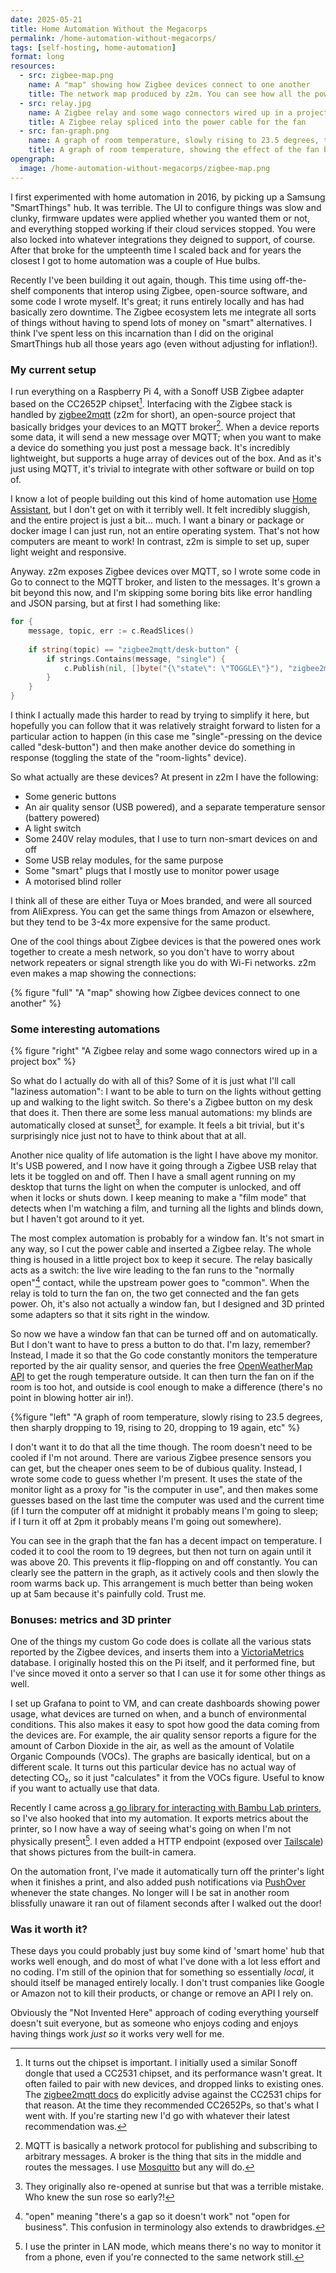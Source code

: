 ```yaml
---
date: 2025-05-21
title: Home Automation Without the Megacorps
permalink: /home-automation-without-megacorps/
tags: [self-hosting, home-automation]
format: long
resources:
  - src: zigbee-map.png
    name: A "map" showing how Zigbee devices connect to one another 
    title: The network map produced by z2m. You can see how all the powered devices form a mesh that the lower power ones can connect to.
  - src: relay.jpg
    name: A Zigbee relay and some wago connectors wired up in a project box
    title: A Zigbee relay spliced into the power cable for the fan
  - src: fan-graph.png
    name: A graph of room temperature, slowly rising to 23.5 degrees, then sharply dropping to 19, rising to 20, dropping to 19 again, etc
    title: A graph of room temperature, showing the effect of the fan being turned on and off
opengraph:
  image: /home-automation-without-megacorps/zigbee-map.png
---
```


I first experimented with home automation in 2016, by picking up a Samsung
"SmartThings" hub. It was terrible. The UI to configure things was slow and
clunky, firmware updates were applied whether you wanted them or not, and
everything stopped working if their cloud services stopped. You were also locked
into whatever integrations they deigned to support, of course. After that broke
for the umpteenth time I scaled back and for years the closest I got to home
automation was a couple of Hue bulbs.

Recently I've been building it out again, though. This time using off-the-shelf
components that interop using Zigbee, open-source software, and some code I
wrote myself. It's great; it runs entirely locally and has had basically zero
downtime. The Zigbee ecosystem lets me integrate all sorts of things without
having to spend lots of money on "smart" alternatives. I think I've spent less
on this incarnation than I did on the original SmartThings hub all those years
ago (even without adjusting for inflation!).

### My current setup

I run everything on a Raspberry Pi 4, with a Sonoff USB Zigbee adapter based
on the CC2652P chipset[^1]. Interfacing with the Zigbee stack is handled by
[zigbee2mqtt](https://www.zigbee2mqtt.io/) (z2m for short), an open-source project that
basically bridges your devices to an MQTT broker[^2]. When a device reports some
data, it will send a new message over MQTT; when you want to make a device do
something you just post a message back. It's incredibly lightweight, but
supports a huge array of devices out of the box. And as it's just using MQTT,
it's trivial to integrate with other software or build on top of.

<!--more-->

I know a lot of people building out this kind of home automation use 
[Home Assistant](https://www.home-assistant.io/), but I don't get on with it
terribly well. It felt incredibly sluggish, and the entire project is just a
bit… much. I want a binary or package or docker image I can just run, not an
entire operating system. That's not how computers are meant to work! In contrast,
z2m is simple to set up, super light weight and responsive.

Anyway. z2m exposes Zigbee devices over MQTT, so I wrote some code in Go to
connect to the MQTT broker, and listen to the messages. It's grown a bit beyond
this now, and I'm skipping some boring bits like error handling and JSON
parsing, but at first I had something like:

```go
for {
    message, topic, err := c.ReadSlices()
    
    if string(topic) == "zigbee2mqtt/desk-button" {
        if strings.Contains(message, "single") {
            c.Publish(nil, []byte("{\"state\": \"TOGGLE\"}"), "zigbee2mqtt/room-lights/set")
        }
    }
}
```

I think I actually made this harder to read by trying to simplify it here, but
hopefully you can follow that it was relatively straight forward to listen
for a particular action to happen (in this case me "single"-pressing on the
device called "desk-button") and then make another device do something in
response (toggling the state of the "room-lights" device).

So what actually are these devices? At present in z2m I have the following:

- Some generic buttons
- An air quality sensor (USB powered), and a separate temperature sensor (battery powered)
- A light switch
- Some 240V relay modules, that I use to turn non-smart devices on and off
- Some USB relay modules, for the same purpose
- Some "smart" plugs that I mostly use to monitor power usage
- A motorised blind roller

I think all of these are either Tuya or Moes branded, and were all sourced from
AliExpress. You can get the same things from Amazon or elsewhere, but they tend
to be 3-4x more expensive for the same product.

One of the cool things about Zigbee devices is that the powered ones work
together to create a mesh network, so you don't have to worry about network
repeaters or signal strength like you do with Wi-Fi networks. z2m even makes
a map showing the connections:

{% figure "full" "A \"map\" showing how Zigbee devices connect to one another" %}

### Some interesting automations

{% figure "right" "A Zigbee relay and some wago connectors wired up in a project box" %}

So what do I actually do with all of this? Some of it is just what I'll call
"laziness automation": I want to be able to turn on the lights without getting
up and walking to the light switch. So there's a Zigbee button on my desk that
does it. Then there are some less manual automations: my blinds are
automatically closed at sunset[^3], for example. It feels a bit trivial, but it's
surprisingly nice just not to have to think about that at all.

Another nice quality of life automation is the light I have above my monitor.
It's USB powered, and I now have it going through a Zigbee USB relay that lets
it be toggled on and off. Then I have a small agent running on my desktop that
turns the light on when the computer is unlocked, and off when it locks or
shuts down. I keep meaning to make a "film mode" that detects when I'm watching
a film, and turning all the lights and blinds down, but I haven't got around
to it yet.

The most complex automation is probably for a window fan. It's not smart in
any way, so I cut the power cable and inserted a Zigbee relay. The whole thing
is housed in a little project box to keep it secure. The relay basically acts
as a switch: the live wire leading to the fan runs to the "normally open"[^4]
contact, while the upstream power goes to "common". When the relay is told to
turn the fan on, the two get connected and the fan gets power. Oh, it's also
not actually a window fan, but I designed and 3D printed some adapters so that
it sits right in the window.

So now we have a window fan that can be turned off and on automatically. But I don't
want to have to press a button to do that. I'm lazy, remember? Instead, I made
it so that the Go code constantly monitors the temperature reported by the air
quality sensor, and queries the free [OpenWeatherMap API](https://openweathermap.org/)
to get the rough temperature outside. It can then turn the fan on if the room is
too hot, and outside is cool enough to make a difference (there's no point in
blowing hotter air in!).

{%figure "left" "A graph of room temperature, slowly rising to 23.5 degrees, then sharply dropping to 19, rising to 20, dropping to 19 again, etc" %}

I don't want it to do that all the time though. The room doesn't need to be
cooled if I'm not around. There are various Zigbee presence sensors you can get,
but the cheaper ones seem to be of dubious quality. Instead, I wrote some code
to guess whether I'm present. It uses the state of the monitor light
as a proxy for "is the computer in use", and then makes some guesses based on
the last time the computer was used and the current time (if I turn the computer
off at midnight it probably means I'm going to sleep; if I turn it off at 2pm
it probably means I'm going out somewhere).

You can see in the graph that the fan has a decent impact on temperature. I
coded it to cool the room to 19 degrees, but then not turn on again until it
was above 20. This prevents it flip-flopping on and off constantly. You can
clearly see the pattern in the graph, as it actively cools and then slowly
the room warms back up. This arrangement is much better than being woken up at
5am because it's painfully cold. Trust me.

### Bonuses: metrics and 3D printer

One of the things my custom Go code does is collate all the various stats
reported by the Zigbee devices, and inserts them into a [VictoriaMetrics](https://victoriametrics.com/)
database. I originally hosted this on the Pi itself, and it performed fine, but
I've since moved it onto a server so that I can use it for some other things
as well.

I set up Grafana to point to VM, and can create dashboards showing power usage,
what devices are turned on when, and a bunch of environmental conditions. This
also makes it easy to spot how good the data coming from the devices are. For
example, the air quality sensor reports a figure for the amount of Carbon Dioxide
in the air, as well as the amount of Volatile Organic Compounds (VOCs). The
graphs are basically identical, but on a different scale. It turns out this
particular device has no actual way of detecting CO₂, so it just "calculates"
it from the VOCs figure. Useful to know if you want to actually use that data.

Recently I came across [a go library for interacting with Bambu Lab printers](https://github.com/torbenconto/bambulabs_api),
so I've also hooked that into my automation. It exports metrics about the
printer, so I now have a way of seeing what's going on when I'm not physically
present[^5]. I even added a HTTP endpoint (exposed over [Tailscale](https://tailscale.com/)) that 
shows pictures from the built-in camera.

On the automation front, I've made it automatically turn off the printer's light
when it finishes a print, and also added push notifications via [PushOver](https://pushover.net/)
whenever the state changes. No longer will I be sat in another room blissfully
unaware it ran out of filament seconds after I walked out the door!

### Was it worth it?

These days you could probably just buy some kind of 'smart home' hub that works
well enough, and do most of what I've done with a lot less effort and no coding.
I'm still of the opinion that for something so essentially _local_, it should
itself be managed entirely locally. I don't trust companies like Google or
Amazon not to kill their products, or change or remove an API I rely on.

Obviously the "Not Invented Here" approach of coding everything yourself doesn't
suit everyone, but as someone who enjoys coding and enjoys having things work
_just so_ it works very well for me.


[^1]: It turns out the chipset is important. I initially used a similar Sonoff
dongle that used a CC2531 chipset, and its performance wasn't great. It often
failed to pair with new devices, and dropped links to existing ones. The
[zigbee2mqtt docs](https://www.zigbee2mqtt.io/advanced/zigbee/02_improve_network_range_and_stability.html)
do explicitly advise against the CC2531 chips for that reason. At the time they
recommended CC2652Ps, so that's what I went with. If you're starting new I'd
go with whatever their latest recommendation was.

[^2]: MQTT is basically a network protocol for publishing and subscribing to
arbitrary messages. A broker is the thing that sits in the middle and routes
the messages. I use [Mosquitto](https://mosquitto.org/) but any will do.

[^3]: They originally also re-opened at sunrise but that was a terrible
mistake. Who knew the sun rose so early?!

[^4]: "open" meaning "there's a gap so it doesn't work" not
"open for business". This confusion in terminology also extends to drawbridges.

[^5]: I use the printer in LAN mode, which means there's no way to monitor it
from a phone, even if you're connected to the same network still.